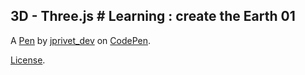 3D - Three.js # Learning : create the Earth 01
----------------------------------------------


A [Pen](http://codepen.io/jprivet_dev/pen/4629bad6a7ed6363ce7c62650cbc38c1) by [jprivet_dev](http://codepen.io/jprivet_dev) on [CodePen](http://codepen.io/).

[License](http://codepen.io/jprivet_dev/pen/4629bad6a7ed6363ce7c62650cbc38c1/license).
